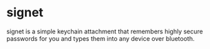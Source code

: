 signet
======

signet is a simple keychain attachment that remembers highly secure passwords for you and types them into any device over bluetooth.

